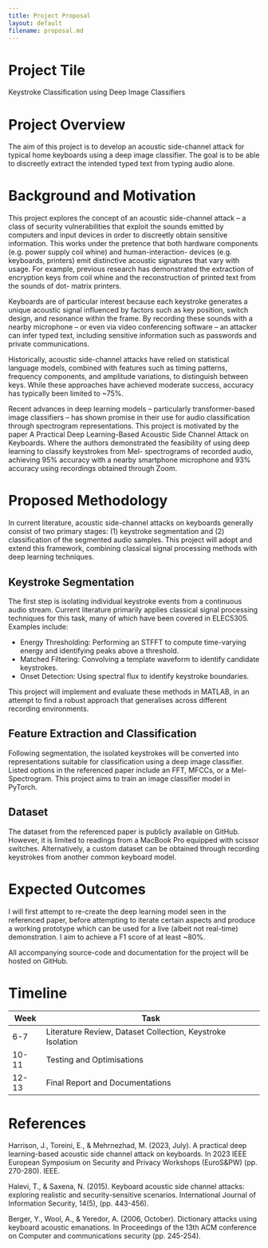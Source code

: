 ```yaml
---
title: Project Proposal
layout: default
filename: proposal.md
--- 
```


# Project Tile
Keystroke Classification using Deep Image Classifiers

# Project Overview
The aim of this project is to develop an acoustic side-channel attack for typical home
keyboards using a deep image classifier. The goal is to be able to discreetly extract the
intended typed text from typing audio alone.

# Background and Motivation
This project explores the concept of an acoustic side-channel attack – a class of
security vulnerabilities that exploit the sounds emitted by computers and input devices
in order to discreetly obtain sensitive information. This works under the pretence that
both hardware components (e.g. power supply coil whine) and human-interaction-
devices (e.g. keyboards, printers) emit distinctive acoustic signatures that vary with
usage. For example, previous research has demonstrated the extraction of encryption
keys from coil whine and the reconstruction of printed text from the sounds of dot-
matrix printers.

Keyboards are of particular interest because each keystroke generates a unique
acoustic signal influenced by factors such as key position, switch design, and
resonance within the frame. By recording these sounds with a nearby microphone – or
even via video conferencing software – an attacker can infer typed text, including
sensitive information such as passwords and private communications.

Historically, acoustic side-channel attacks have relied on statistical language models,
combined with features such as timing patterns, frequency components, and
amplitude variations, to distinguish between keys. While these approaches have
achieved moderate success, accuracy has typically been limited to ~75%.

Recent advances in deep learning models – particularly transformer-based image
classifiers – has shown promise in their use for audio classification through
spectrogram representations. This project is motivated by the paper A Practical Deep
Learning-Based Acoustic Side Channel Attack on Keyboards. Where the authors
demonstrated the feasibility of using deep learning to classify keystrokes from Mel-
spectrograms of recorded audio, achieving 95% accuracy with a nearby smartphone
microphone and 93% accuracy using recordings obtained through Zoom.

# Proposed Methodology
In current literature, acoustic side-channel attacks on keyboards generally consist of
two primary stages: (1) keystroke segmentation and (2) classification of the segmented
audio samples. This project will adopt and extend this framework, combining classical
signal processing methods with deep learning techniques.

## Keystroke Segmentation
The first step is isolating individual keystroke events from a continuous audio stream.
Current literature primarily applies classical signal processing techniques for this task,
many of which have been covered in ELEC5305. Examples include:
- Energy Thresholding: Performing an STFFT to compute time-varying energy and
identifying peaks above a threshold.
- Matched Filtering: Convolving a template waveform to identify candidate
keystrokes.
- Onset Detection: Using spectral flux to identify keystroke boundaries.

This project will implement and evaluate these methods in MATLAB, in an attempt to
find a robust approach that generalises across different recording environments.

## Feature Extraction and Classification
Following segmentation, the isolated keystrokes will be converted into representations
suitable for classification using a deep image classifier. Listed options in the referenced
paper include an FFT, MFCCs, or a Mel-Spectrogram. This project aims to train an image
classifier model in PyTorch.

## Dataset
The dataset from the referenced paper is publicly available on GitHub. However, it is
limited to readings from a MacBook Pro equipped with scissor switches.
Alternatively, a custom dataset can be obtained through recording keystrokes from
another common keyboard model.

# Expected Outcomes
I will first attempt to re-create the deep learning model seen in the referenced paper,
before attempting to iterate certain aspects and produce a working prototype which can
be used for a live (albeit not real-time) demonstration. I aim to achieve a F1 score of at
least ~80%.

All accompanying source-code and documentation for the project will be hosted on
GitHub.

# Timeline

| Week  | Task                                                       |
| ----- | ---------------------------------------------------------- |
| 6-7   | Literature Review, Dataset Collection, Keystroke Isolation |
| 10-11 | Testing and Optimisations                                  |
| 12-13 | Final Report and Documentations                            |

# References
Harrison, J., Toreini, E., & Mehrnezhad, M. (2023, July). A practical deep learning-based
acoustic side channel attack on keyboards. In 2023 IEEE European Symposium on
Security and Privacy Workshops (EuroS&PW) (pp. 270-280). IEEE.

Halevi, T., & Saxena, N. (2015). Keyboard acoustic side channel attacks: exploring
realistic and security-sensitive scenarios. International Journal of Information Security,
14(5), (pp. 443-456).

Berger, Y., Wool, A., & Yeredor, A. (2006, October). Dictionary attacks using keyboard
acoustic emanations. In Proceedings of the 13th ACM conference on Computer and
communications security (pp. 245-254).
